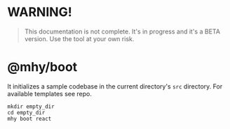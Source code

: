 # WARNING!
> This documentation is not complete. It's in progress and it's a
BETA version. Use the tool at your own risk.

# @mhy/boot
It initializes a sample codebase in the current directory's `src`
directory. For available templates see repo.

```
mkdir empty_dir
cd empty_dir
mhy boot react
```